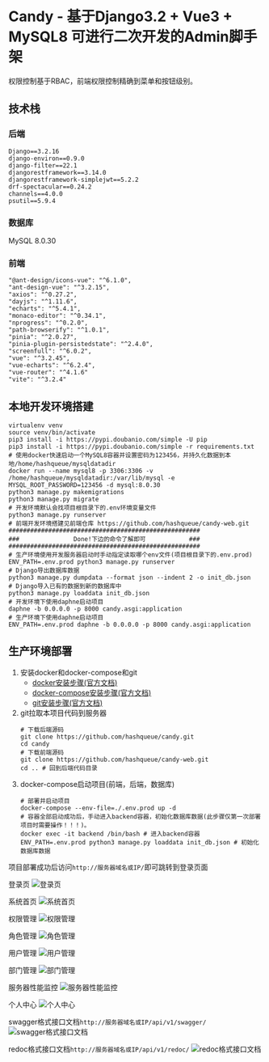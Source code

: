 # Candy - 基于Django3.2 + Vue3 + MySQL8 可进行二次开发的Admin脚手架

权限控制基于RBAC，前端权限控制精确到菜单和按钮级别。

## 技术栈

### 后端
```shell
Django==3.2.16
django-environ==0.9.0
django-filter==22.1
djangorestframework==3.14.0
djangorestframework-simplejwt==5.2.2
drf-spectacular==0.24.2
channels==4.0.0
psutil==5.9.4
```
### 数据库
MySQL 8.0.30
### 前端
```shell
"@ant-design/icons-vue": "^6.1.0",
"ant-design-vue": "^3.2.15",
"axios": "^0.27.2",
"dayjs": "^1.11.6",
"echarts": "^5.4.1",
"monaco-editor": "^0.34.1",
"nprogress": "^0.2.0",
"path-browserify": "^1.0.1",
"pinia": "^2.0.27",
"pinia-plugin-persistedstate": "^2.4.0",
"screenfull": "^6.0.2",
"vue": "^3.2.45",
"vue-echarts": "^6.2.4",
"vue-router": "^4.1.6"
"vite": "^3.2.4"
```

## 本地开发环境搭建
```shell
virtualenv venv
source venv/bin/activate
pip3 install -i https://pypi.doubanio.com/simple -U pip
pip3 install -i https://pypi.doubanio.com/simple -r requirements.txt
# 使用docker快速启动一个MySQL8容器并设置密码为123456，并持久化数据到本地/home/hashqueue/mysqldatadir
docker run --name mysql8 -p 3306:3306 -v /home/hashqueue/mysqldatadir:/var/lib/mysql -e MYSQL_ROOT_PASSWORD=123456 -d mysql:8.0.30
python3 manage.py makemigrations
python3 manage.py migrate
# 开发环境默认会找项目根目录下的.env环境变量文件
python3 manage.py runserver
# 前端开发环境搭建见前端仓库 https://github.com/hashqueue/candy-web.git
#####################################################
###               Done!下边的命令了解即可            ###
#####################################################
# 生产环境使用开发服务器启动时手动指定读取哪个env文件(项目根目录下的.env.prod)
ENV_PATH=.env.prod python3 manage.py runserver
# Django导出数据库数据
python3 manage.py dumpdata --format json --indent 2 -o init_db.json
# Django导入已有的数据到新的数据库中
python3 manage.py loaddata init_db.json
# 开发环境下使用daphne启动项目
daphne -b 0.0.0.0 -p 8000 candy.asgi:application
# 生产环境下使用daphne启动项目
ENV_PATH=.env.prod daphne -b 0.0.0.0 -p 8000 candy.asgi:application
```

## 生产环境部署

1. 安装docker和docker-compose和git
    * [docker安装步骤(官方文档)](https://docs.docker.com/engine/install/)
    * [docker-compose安装步骤(官方文档)](https://docs.docker.com/compose/install/)
    * [git安装步骤(官方文档)](https://git-scm.com/download/linux)
2. git拉取本项目代码到服务器
    ```shell
    # 下载后端源码
    git clone https://github.com/hashqueue/candy.git
    cd candy
    # 下载前端源码
    git clone https://github.com/hashqueue/candy-web.git
    cd .. # 回到后端代码目录
    ```
3. docker-compose启动项目(前端，后端，数据库)
    ```shell
    # 部署并启动项目
    docker-compose --env-file=./.env.prod up -d
    # 容器全部启动成功后，手动进入backend容器，初始化数据库数据(此步骤仅第一次部署项目时需要操作！！！)。
    docker exec -it backend /bin/bash # 进入backend容器
    ENV_PATH=.env.prod python3 manage.py loaddata init_db.json # 初始化数据库数据
    ```
项目部署成功后访问`http://服务器域名或IP/`即可跳转到登录页面

登录页
![登录页](images/login.png)

系统首页
![系统首页](images/index.png)

权限管理
![权限管理](images/permission.png)

角色管理
![角色管理](images/role.png)

用户管理
![用户管理](images/user.png)

部门管理
![部门管理](images/dept.png)

服务器性能监控
![服务器性能监控](images/server.png)

个人中心
![个人中心](images/profile.png)

swagger格式接口文档`http://服务器域名或IP/api/v1/swagger/`
![swagger格式接口文档](images/swagger.png)

redoc格式接口文档`http://服务器域名或IP/api/v1/redoc/`
![redoc格式接口文档](images/redoc.png)

